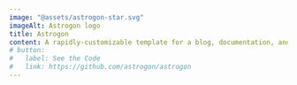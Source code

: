 ```yaml
---
image: "@assets/astrogon-star.svg"
imageAlt: Astrogon logo
title: Astrogon
content: A rapidly-customizable template for a blog, documentation, and more.
# button:
#   label: See the Code
#   link: https://github.com/astrogon/astrogon
---
```

